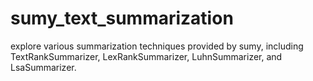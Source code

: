 # sumy_text_summarization
explore various summarization techniques provided by sumy, including TextRankSummarizer, LexRankSummarizer, LuhnSummarizer, and LsaSummarizer.
